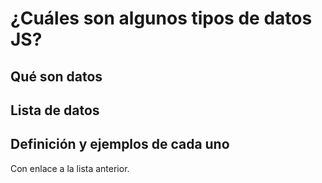 # ¿Cuáles son algunos tipos de datos JS?

## Qué son datos

## Lista de datos

## Definición y ejemplos de cada uno

Con enlace a la lista anterior.